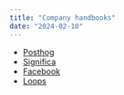 ```yaml
---
title: "Company handbooks"
date: "2024-02-10"
---
```


- [Posthog](https://posthog.com/handbook/future)
- [Significa](https://significa.co/handbook)
- [Facebook](https://twitter.com/gregisenberg/status/1747711217890726051)
- [Loops](https://tryloops.notion.site/c65e59df2d4247049eefda152c434872?v=ab9441c264954fc59b7a2e99683f288a)
